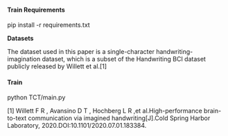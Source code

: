 #### **Train Requirements**

pip install -r requirements.txt

**Datasets**

The dataset used in this paper is a single-character handwriting-imagination dataset, which is a subset of the Handwriting BCI dataset publicly released by Willett et al.[1]

#### **Train**

python TCT/main.py

[1] Willett F R , Avansino D T , Hochberg L R ,et al.High-performance brain-to-text communication via imagined handwriting[J].Cold Spring Harbor Laboratory, 2020.DOI:10.1101/2020.07.01.183384.
